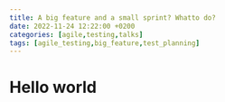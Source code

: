```yaml
---
title: A big feature and a small sprint? Whatto do?
date: 2022-11-24 12:22:00 +0200
categories: [agile,testing,talks]
tags: [agile_testing,big_feature,test_planning]
---
```

# Hello world